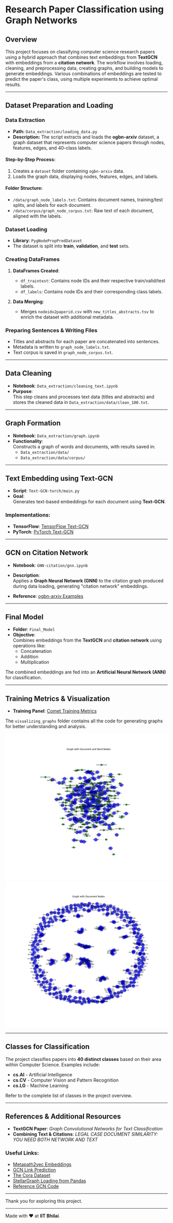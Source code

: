 # Research Paper Classification using Graph Networks

## Overview

This project focuses on classifying computer science research papers using a hybrid approach that combines text embeddings from **TextGCN** with embeddings from a **citation network**. The workflow involves loading, cleaning, and preprocessing data, creating graphs, and building models to generate embeddings. Various combinations of embeddings are tested to predict the paper's class, using multiple experiments to achieve optimal results.

---

## Dataset Preparation and Loading

### Data Extraction

- **Path:** `Data_extraction/loading_data.py` 
- **Description:** 
  The script extracts and loads the **ogbn-arxiv** dataset, a graph dataset that represents computer science papers through nodes, features, edges, and 40-class labels.

#### Step-by-Step Process:
1. Creates a `dataset` folder containing `ogbn-arxiv` data.
2. Loads the graph data, displaying nodes, features, edges, and labels.
   
#### Folder Structure:
- `/data/graph_node_labels.txt`: Contains document names, training/test splits, and labels for each document.
- `/data/corpus/graph_node_corpus.txt`: Raw text of each document, aligned with the labels.

### Dataset Loading

- **Library**: `PygNodePropPredDataset`  
- The dataset is split into **train**, **validation**, and **test** sets.

### Creating DataFrames

1. **DataFrames Created**:
   - `df_traintest`: Contains node IDs and their respective train/valid/test labels.
   - `df_labels`: Contains node IDs and their corresponding class labels.

2. **Data Merging**:
   - Merges `nodeidx2paperid.csv` with `new_titles_abstracts.tsv` to enrich the dataset with additional metadata.

### Preparing Sentences & Writing Files

- Titles and abstracts for each paper are concatenated into sentences.
- Metadata is written to `graph_node_labels.txt`.
- Text corpus is saved in `graph_node_corpus.txt`.

---

## Data Cleaning

- **Notebook**: `Data_extraction/cleaning_text.ipynb`  
- **Purpose**:  
  This step cleans and processes text data (titles and abstracts) and stores the cleaned data in `Data_extraction/data/clean_100.txt`.

---

## Graph Formation

- **Notebook**: `Data_extraction/graph.ipynb`  
- **Functionality**:  
  Constructs a graph of words and documents, with results saved in:
  - `Data_extraction/data/`
  - `Data_extraction/data/corpus/`

---

## Text Embedding using Text-GCN

- **Script**: `Text-GCN-torch/main.py`  
- **Goal**:  
  Generates text-based embeddings for each document using **Text-GCN**.

### Implementations:

- **TensorFlow**: [TensorFlow Text-GCN](https://github.com/yao8839836/text_gcn)
- **PyTorch**: [PyTorch Text-GCN](https://github.com/codeKgu/Text-GCN)

---

## GCN on Citation Network

- **Notebook**: `GNN-citation/gnn.ipynb`  
- **Description**:  
  Applies a **Graph Neural Network (GNN)** to the citation graph produced during data loading, generating "citation network" embeddings.

- **Reference**: [ogbn-arxiv Examples](https://github.com/snap-stanford/ogb/tree/master/examples/nodeproppred/arxiv)

---

## Final Model

- **Folder**: `Final_Model`  
- **Objective**:  
  Combines embeddings from the **TextGCN** and **citation network** using operations like:
  - Concatenation
  - Addition
  - Multiplication

The combined embeddings are fed into an **Artificial Neural Network (ANN)** for classification.

---

## Training Metrics & Visualization

- **Training Panel**: [Comet Training Metrics](https://www.comet.com/kritiarora2003/textgcn/view/new/panels)

The `visualizing_graphs` folder contains all the code for generating graphs for better understanding and analysis. 

![Alt Text](./visualizing_graphs/1.jpeg)
![Alt Text](./visualizing_graphs/2.jpeg)


---

## Classes for Classification

The project classifies papers into **40 distinct classes** based on their area within Computer Science. Examples include:

- **cs.AI** - Artificial Intelligence
- **cs.CV** - Computer Vision and Pattern Recognition
- **cs.LG** - Machine Learning  

Refer to the complete list of classes in the project overview.

---

## References & Additional Resources

- **TextGCN Paper**: *Graph Convolutional Networks for Text Classification*  
- **Combining Text & Citations**: *LEGAL CASE DOCUMENT SIMILARITY: YOU NEED BOTH NETWORK AND TEXT*  

### Useful Links:

- [Metapath2vec Embeddings](https://stellargraph.readthedocs.io/en/stable/demos/embeddings/metapath2vec-embeddings.html)
- [GCN Link Prediction](https://stellargraph.readthedocs.io/en/stable/demos/link-prediction/gcn-link-prediction.html)
- [The Cora Dataset](https://graphsandnetworks.com/the-cora-dataset/)
- [StellarGraph Loading from Pandas](https://stellargraph.readthedocs.io/en/stable/demos/basics/loading-pandas.html)
- [Reference GCN Code](https://colab.research.google.com/drive/1hXwVDXaZNORPKzLGCDuY-rFHdlj1G-ap?usp=sharing)

---

Thank you for exploring this project.

---

Made with ❤️ at **IIT Bhilai**.

